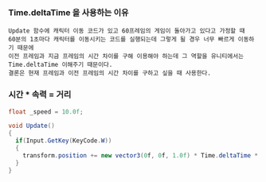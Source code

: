 ### Time.deltaTime 을 사용하는 이유
```Text
Update 함수에 캐릭터 이동 코드가 있고 60프레임의 게임이 돌아가고 있다고 가정할 때
60분의 1초마다 캐릭터를 이동시키는 코드를 실행되는데 그렇게 될 경우 너무 빠르게 이동하기 때문에
이전 프레임과 지금 프레임의 시간 차이를 구해 이용해야 하는데 그 역할을 유니티에서는 Time.deltaTime 이해주기 때문이다.
결론은 현재 프레임과 이전 프레임의 시간 차이를 구하고 싶을 때 사용한다.
```

### 시간 * 속력 = 거리
```C#
float _speed = 10.0f;

void Update()
{
  if(Input.GetKey(KeyCode.W))
  {
    transform.position += new vector3(0f, 0f, 1.0f) * Time.deltaTime * _speed;
  }
}
```
